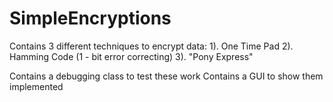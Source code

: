 # SimpleEncryptions
Contains 3 different techniques to encrypt data:
        1). One Time Pad
        2). Hamming Code (1 - bit error correcting)
        3). "Pony Express" 
        
Contains a debugging class to test these work
Contains a GUI to show them implemented
